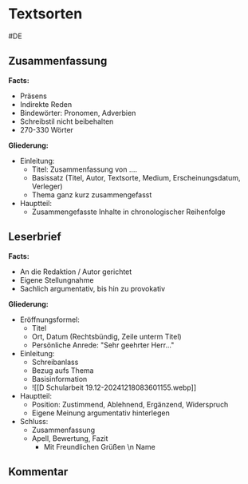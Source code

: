 # Textsorten
#DE 


## **Zusammenfassung**

**Facts:**
- Präsens
- Indirekte Reden
- Bindewörter: Pronomen, Adverbien
- Schreibstil nicht beibehalten
- 270-330 Wörter

**Gliederung:**
- Einleitung:
	- Titel: Zusammenfassung von ....
	- Basissatz (Titel, Autor, Textsorte, Medium, Erscheinungsdatum, Verleger)
	- Thema ganz kurz zusammengefasst
- Hauptteil:
	- Zusammengefasste Inhalte in chronologischer Reihenfolge

## **Leserbrief**

**Facts:**
- An die Redaktion / Autor gerichtet
- Eigene Stellungnahme
- Sachlich argumentativ, bis hin zu provokativ

**Gliederung:**
- Eröffnungsformel:
	- Titel
	- Ort, Datum (Rechtsbündig, Zeile unterm Titel)
	- Persönliche Anrede: "Sehr geehrter Herr..."
- Einleitung:
	- Schreibanlass
	- Bezug aufs Thema
	- Basisinformation
	- ![[D Schularbeit 19.12-20241218083601155.webp]]
- Hauptteil:
	- Position: Zustimmend, Ablehnend, Ergänzend, Widerspruch
	- Eigene Meinung argumentativ hinterlegen
- Schluss:
	- Zusammenfassung
	- Apell, Bewertung, Fazit
		- Mit Freundlichen Grüßen \n Name

## **Kommentar**